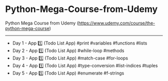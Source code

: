 # Python-Mega-Course-from-Udemy
Python Mega Course from Udemy (https://www.udemy.com/course/the-python-mega-course)
___

- Day 1 - App 1️⃣ (Todo List App)  #print #variables #functions #lists
- Day 2 - App 1️⃣ (Todo List App)  #while-loop #methods
- Day 3 - App 1️⃣ (Todo List App)  #match-case #for-loops
- Day 4 - App 1️⃣ (Todo List App) #type-conversion #list-indices #tuples
- Day 5 - App 1️⃣ (Todo List App) #enumerate #f-strings